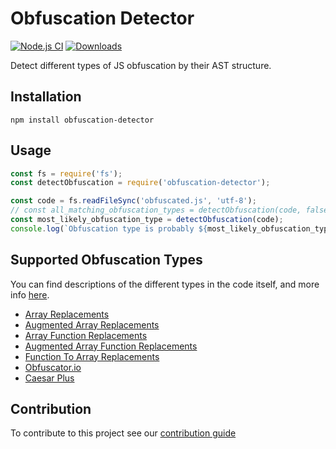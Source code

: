 # Obfuscation Detector
[![Node.js CI](https://github.com/PerimeterX/obfuscation-detector/actions/workflows/node.js.yml/badge.svg?branch=main)](https://github.com/PerimeterX/obfuscation-detector/actions/workflows/node.js.yml)
[![Downloads](https://img.shields.io/npm/dm/obfuscation-detector.svg?maxAge=43200)](https://www.npmjs.com/package/obfuscation-detector)

Detect different types of JS obfuscation by their AST structure.

## Installation
`npm install obfuscation-detector`

## Usage
```javascript
const fs = require('fs');
const detectObfuscation = require('obfuscation-detector');

const code = fs.readFileSync('obfuscated.js', 'utf-8');
// const all_matching_obfuscation_types = detectObfuscation(code, false);
const most_likely_obfuscation_type = detectObfuscation(code);
console.log(`Obfuscation type is probably ${most_likely_obfuscation_type}`);
```

## Supported Obfuscation Types
You can find descriptions of the different types in the code itself, and more info [here](src/detectors/README.md). 
- [Array Replacements](src/detectors/arrayReplacements.js)
- [Augmented Array Replacements](src/detectors/augmentedArrayReplacements.js)
- [Array Function Replacements](src/detectors/arrayFunctionReplacements.js)
- [Augmented Array Function Replacements](src/detectors/augmentedArrayFunctionReplacements.js)
- [Function To Array Replacements](src/detectors/functionToArrayReplacements.js)
- [Obfuscator.io](src/detectors/obfuscator-io.js)
- [Caesar Plus](src/detectors/caesarp.js)

## Contribution
To contribute to this project see our [contribution guide](CONTRIBUTING.md)